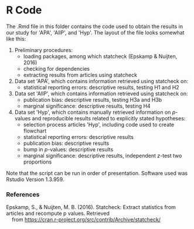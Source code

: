 # R Code

The .Rmd file in this folder contains the code used to obtain the results in our study for 'APA', 'AllP', and 'Hyp'. The layout of the file looks somewhat like this:

1. Preliminary procedures:
    - loading packages, among which statcheck (Epskamp & Nuijten, 2016)
    - checking for dependencies
    - extracting results from articles using statcheck
2. Data set 'APA', which contains information retrieved using statcheck on:
    - statistical reporting errors: descriptive results, testing H1 and H2
3.  Data set 'AllP', which contains information retrieved using statcheck on:
    - publication bias: descriptive results, testing H3a and H3b
    -  marginal significance: descriptive results, testing H4
4. Data set 'Hyp', which contains manually retrieved information on *p*-values and reproducible results related to explicitly stated hypotheses:
    - selection process articles 'Hyp', including code used to create flowchart 
    - statistical reporting errors: descriptive results 
    - publication bias: descriptive results 
    - bump in *p*-values: descriptive results 
    - marginal significance: descriptive results, independent *z*-test two proportions


Note that the script can be run in order of presentation. Software used was Rstudio Version 1.3.959.

### **References**
Epskamp, S., & Nuijten, M. B. (2016). Statcheck: Extract statistics from articles and recompute p values. Retrieved    
&nbsp;&nbsp;&nbsp;&nbsp;from https://cran.r-project.org/src/contrib/Archive/statcheck/
